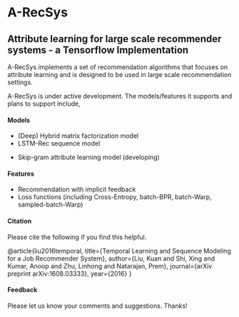 # A-RecSys
## Attribute learning for large scale recommender systems - a Tensorflow Implementation

A-RecSys implements a set of recommendation algorithms that focuses on attribute learning and is designed to be used in large scale recommendation settings.

A-RecSys is under active development. The models/features it supports and plans to support include,

#### Models
+ (Deep) Hybrid matrix factorization model
+ LSTM-Rec sequence model
* Skip-gram attribute learning model (developing)

#### Features
+ Recommendation with implicit feedback
+ Loss functions (including Cross-Entropy, batch-BPR, batch-Warp, sampled-batch-Warp)

#### Citation
Please cite the following if you find this helpful.

@article{liu2016temporal,
  title={Temporal Learning and Sequence Modeling for a Job Recommender System},
  author={Liu, Kuan and Shi, Xing and Kumar, Anoop and Zhu, Linhong and Natarajan, Prem},
  journal={arXiv preprint arXiv:1608.03333},
  year={2016}
}

#### Feedback
Please let us know your comments and suggestions. Thanks!
